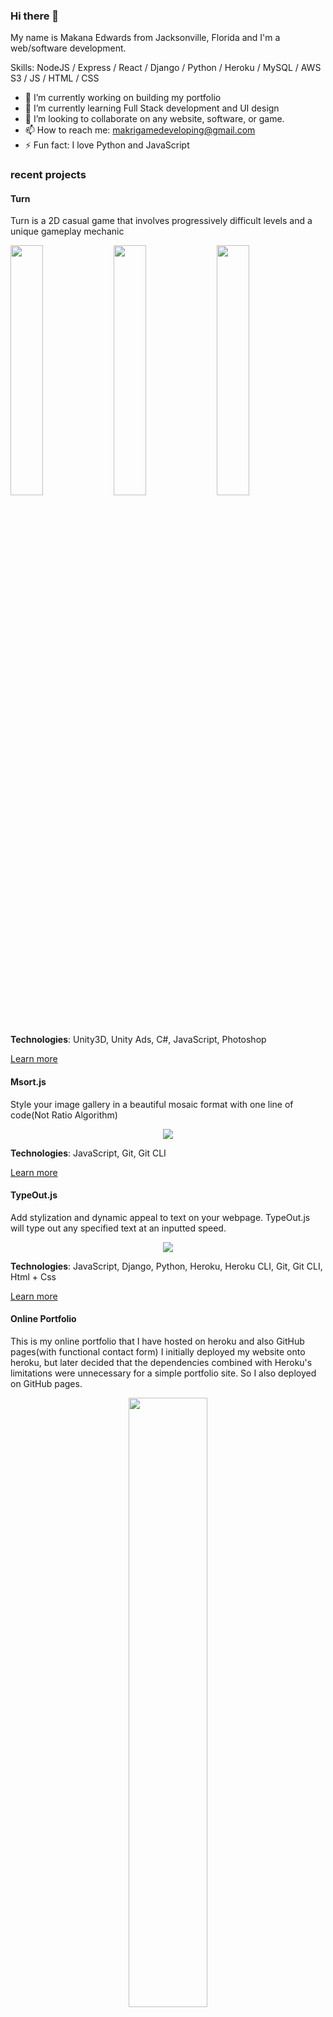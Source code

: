 ### Hi there 👋
My name is Makana Edwards from Jacksonville, Florida and I'm a web/software development.

Skills: NodeJS / Express / React /  Django / Python / Heroku / MySQL / AWS S3 / JS / HTML / CSS

- 🔭 I’m currently working on building my portfolio 
- 🌱 I’m currently learning Full Stack development and UI design 
- 👯 I’m looking to collaborate on any website, software, or game. 
- 📫 How to reach me: makrigamedeveloping@gmail.com 
- ⚡ Fun fact: I love Python and JavaScript

### recent projects

#### Turn
Turn is a 2D casual game that involves progressively difficult levels and a unique gameplay mechanic

<p>
<img src="https://play-lh.googleusercontent.com/Jpt_RtpiyPYvHBYeQ5f9WUCfs5oCV7NBqSMpefCyJBCiqxEbcimDrNGKqBEcMAryAg=w856-h440" width="32%" height="auto"/>
<img src="https://play-lh.googleusercontent.com/obvC250wocwxbcI1Vi15DuwKQdwtuI0EZV2Y_2-4Xm4uwagigVbro2zbyFkur26pWiA=w2568-h5556" width="32%" height="auto"/>
<img src="https://play-lh.googleusercontent.com/BVcYTivtjpyhabGG2-TXWwgmvq2QyP-Dk-rSL6TrVFBcdeRmPI6b3z2KlQyaKTzlyg=w2568-h5556" width="32%" height="auto"/>
</p>

<b>Technologies</b>: Unity3D, Unity Ads, C#, JavaScript, Photoshop

<a href="https://play.google.com/store/apps/details?id=com.Makri.Turn">Learn more</a>

#### Msort.js
Style your image gallery in a beautiful mosaic format with one line of code(Not Ratio Algorithm)
<p align="center">
<img src="https://i.imgur.com/zmGYXvB.jpg"/>
</p>

<b>Technologies</b>: JavaScript, Git, Git CLI

<a href="https://github.com/MakanaMakesStuff/msort">Learn more</a>

#### TypeOut.js
Add stylization and dynamic appeal to text on your webpage. TypeOut.js will type out any specified text at an inputted speed.
<p align="center">
<img src="https://i.imgur.com/bCatmjH.gif"/>
</p>

<b>Technologies</b>: JavaScript, Django, Python, Heroku, Heroku CLI, Git, Git CLI, Html + Css

<a href="https://typeoutjs.herokuapp.com/home/">Learn more</a>

#### Online Portfolio
This is my online portfolio that I have hosted on heroku and also GitHub pages(with functional contact form)
I initially deployed my website onto heroku, but later decided that the dependencies combined with Heroku's limitations were unnecessary for a simple portfolio site. So I also deployed on GitHub pages.
<p align="center">
<img width="50%" src="https://i.imgur.com/e6NTHG3_d.webp?maxwidth=640&shape=thumb&fidelity=medium"/>
</p>

<b>Technologies</b>: JavaScript, NodeJS, Express, Compress, Heroku, Heroku CLI, Git, Git CLI, Html + Css, Google Forms

<a href="https://makanamakesstuff.github.io/makanaedwards/">GitHub host</a>

<a href="https://makanaedwards.herokuapp.com">Heroku host(overheard. Really slow)</a>

